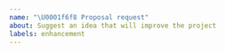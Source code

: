 ```yaml
---
name: "\U0001f6f8 Proposal request"
about: Suggest an idea that will improve the project
labels: enhancement
---
```


<!--
  Thanks for filing an issue! Before hitting the button, please answer these questions.

  Describe *in detail* the feature/behavior/change you'd like to see.

  Be ready for followup questions, and please respond in a timely
  manner. If we think a feature already exists, we might close your issue.
  If we're wrong, PLEASE feel free to reopen it and explain why.
-->
